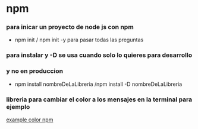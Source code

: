 # npm
### para inicar un proyecto de node js con npm
* npm init / npm init -y para pasar todas las preguntas
### para instalar y -D se usa cuando solo lo quieres para desarrollo
### y no en produccion
* npm install nombreDeLaLibreria /npm install -D nombreDeLaLibreria
### libreria para cambiar el color a los mensajes en la terminal para ejemplo
[example color npm](https://www.npmjs.com/package/colors)